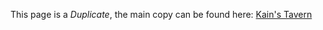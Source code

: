 This page is a *Duplicate*, the main copy can be found here: [Kain's Tavern](/frb/docs/index.php?title=Kain%27s_Tavern "Kain's Tavern")
